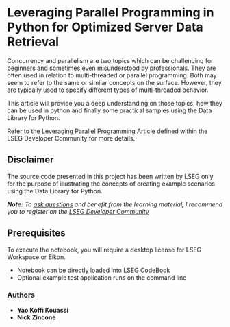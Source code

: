# Leveraging Parallel Programming in Python for Optimized Server Data Retrieval

Concurrency and parallelism are two topics which can be challenging for beginners and sometimes even misunderstood by professionals. They are often used in relation to multi-threaded or parallel programming. Both may seem to refer to the same or similar concepts on the surface. However, they are typically used to specify different types of multi-threaded behavior.

This article will provide you a deep understanding on those topics, how they can be used in python and finally some practical samples using the Data Library for Python.

Refer to the [Leveraging Parallel Programming Article](https://developers.lseg.com/en/article-catalog/article/leveraging-parallel-programming-in-python) defined within the LSEG Developer Community for more details.

## <a id="disclaimer"></a>Disclaimer
The source code presented in this project has been written by LSEG only for the purpose of illustrating the concepts of creating example scenarios using the Data Library for Python.

***Note:** To [ask questions](https://community.developers.refinitiv.com/index.html) and benefit from the learning material, I recommend you to register on the [LSEG Developer Community](https://developers.lseg.com)*

## <a name="prerequisites"></a>Prerequisites

To execute the notebook, you will require a desktop license for LSEG Workspace or Eikon.

- Notebook can be directly loaded into LSEG CodeBook
- Optional example test application runs on the command line


### <a id="authors"></a>Authors

* **Yao Koffi Kouassi**
* **Nick Zincone**






